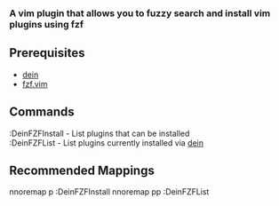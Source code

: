 ### A vim plugin that allows you to fuzzy search and install vim plugins using fzf

## Prerequisites 
- [dein](https://github.com/Shougo/dein.vim)
- [fzf.vim](https://github.com/junegunn/fzf.vim)

## Commands
:DeinFZFInstall - List plugins that can be installed<br />
:DeinFZFList - List plugins currently installed via [dein](https://github.com/Shougo/dein.vim)

## Recommended Mappings
nnoremap <silent> <leader>p :DeinFZFInstall<CR>
nnoremap <silent> <leader>pp :DeinFZFList<CR>
